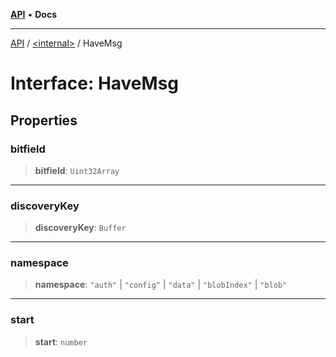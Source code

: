 [**API**](../../README.md) • **Docs**

***

[API](../../README.md) / [\<internal\>](../README.md) / HaveMsg

# Interface: HaveMsg

## Properties

### bitfield

> **bitfield**: `Uint32Array`

***

### discoveryKey

> **discoveryKey**: `Buffer`

***

### namespace

> **namespace**: `"auth"` \| `"config"` \| `"data"` \| `"blobIndex"` \| `"blob"`

***

### start

> **start**: `number`
